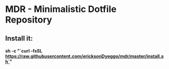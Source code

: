 # MDR - Minimalistic Dotfile Repository

## Install it:
#### sh -c "\`curl -fsSL  https://raw.githubusercontent.com/ericksonDyeggo/mdr/master/install.sh`"

